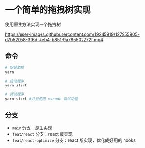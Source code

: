 # 一个简单的拖拽树实现

使用原生方法实现一个拖拽树

https://user-images.githubusercontent.com/19245919/127955905-d7b52058-3f6d-4eb4-b851-9a785502272f.mp4


## 命令

```bash
# 安装依赖
yarn

# 启动程序
yarn start

# 调试程序
yarn start #并且使用 vscode 调试功能 
```

## 分支

- `main` 分支：原生实现
- `feat/react` 分支：react 版实现
- `feat/react-optimize` 分支：react 版实现，优化成好用的 hooks

